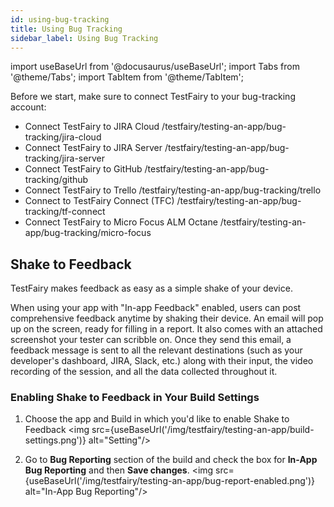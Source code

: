 ```yaml
---
id: using-bug-tracking
title: Using Bug Tracking
sidebar_label: Using Bug Tracking
---
```


import useBaseUrl from '@docusaurus/useBaseUrl';
import Tabs from '@theme/Tabs';
import TabItem from '@theme/TabItem';

Before we start, make sure to connect TestFairy to your bug-tracking account:

- Connect TestFairy to JIRA Cloud /testfairy/testing-an-app/bug-tracking/jira-cloud
- Connect TestFairy to JIRA Server /testfairy/testing-an-app/bug-tracking/jira-server
- Connect TestFairy to GitHub /testfairy/testing-an-app/bug-tracking/github
- Connect TestFairy to Trello /testfairy/testing-an-app/bug-tracking/trello
- Connect to TestFairy Connect (TFC) /testfairy/testing-an-app/bug-tracking/tf-connect
- Connect TestFairy to Micro Focus ALM Octane /testfairy/testing-an-app/bug-tracking/micro-focus

## Shake to Feedback

TestFairy makes feedback as easy as a simple shake of your device.

When using your app with "In-app Feedback" enabled, users can post comprehensive feedback anytime by shaking their device.
An email will pop up on the screen, ready for filling in a report. It also comes with an attached screenshot your tester can scribble on.
Once they send this email, a feedback message is sent to all the relevant destinations (such as your developer's dashboard, JIRA, Slack, etc.) along with their input, the video recording of the session, and all the data collected throughout it.

### Enabling Shake to Feedback in Your Build Settings

1. Choose the app and Build in which you'd like to enable Shake to Feedback
   <img src={useBaseUrl('/img/testfairy/testing-an-app/build-settings.png')} alt="Setting"/>

1. Go to **Bug Reporting** section of the build and check the box for **In-App Bug Reporting** and then **Save changes**.
   <img src={useBaseUrl('/img/testfairy/testing-an-app/bug-report-enabled.png')} alt="In-App Bug Reporting"/>

